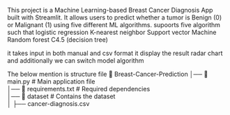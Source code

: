 This project is a Machine Learning-based Breast Cancer Diagnosis App built with Streamlit. It allows users to predict whether a tumor is Benign (0) or Malignant (1) using five different ML algorithms.
supoorts five algorithm such that 
      logistic regression
      K-nearest neighbor
      Support vector Machine
      Random forest
      C4.5 (decision tree)

it takes input in both manual and csv format
it display the result radar chart and additionally we can switch model algorithm

The below mention is structure file 
📁 Breast-Cancer-Prediction
│── 📄 main.py          # Main application file  
│── 📄 requirements.txt # Required dependencies  
│── 📂 dataset          # Contains the dataset  
│   ├── cancer-diagnosis.csv  
